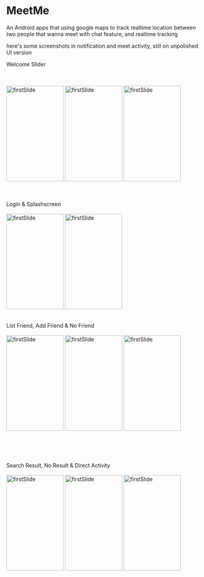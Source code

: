 # MeetMe
An Android apps that using google maps to track realtime location between two people that wanna meet with chat feature, and realtime tracking

here's some screenshots in notification and meet activity, still on unpolished UI version

Welcome Slider

<br>
<br>
<img src="https://github.com/aladhims/MeetMe/blob/master/Screenshots/slide1.jpg" width="150" height="250" alt="firstSlide" margin-right="10px">

<img src="https://github.com/aladhims/MeetMe/blob/master/Screenshots/slide2.jpg" width="150" height="250" alt="firstSlide" margin-right="10px">

<img src="https://github.com/aladhims/MeetMe/blob/master/Screenshots/slide3.jpg" width="150" height="250" alt="firstSlide" margin-right="10px">

<br>
<br>
<br>

Login & Splashscreen
<br>
<br>
<img src="https://github.com/aladhims/MeetMe/blob/master/Screenshots/login.jpg" width="150" height="250" alt="firstSlide" margin-right="10px">
<img src="https://github.com/aladhims/MeetMe/blob/master/Screenshots/splashscreen.jpg" width="150" height="250" alt="firstSlide" margin-right="10px">
<br>
<br>

List Friend, Add Friend & No Friend
<br>
<br>
<img src="https://github.com/aladhims/MeetMe/blob/master/Screenshots/listfriend.jpg" width="150" height="250" alt="firstSlide" margin-right="10px">
<img src="https://github.com/aladhims/MeetMe/blob/master/Screenshots/addfriend.jpg" width="150" height="250" alt="firstSlide" margin-right="10px">
<img src="https://github.com/aladhims/MeetMe/blob/master/Screenshots/nofriend.jpg" width="150" height="250" alt="firstSlide" margin-right="10px">

<br>
<br>
<br>

Search Result, No Result & Direct Activity
<br>
<br>
<img src="https://github.com/aladhims/MeetMe/blob/master/Screenshots/findresult.jpg" width="150" height="250" alt="firstSlide" margin-right="10px">
<img src="https://github.com/aladhims/MeetMe/blob/master/Screenshots/noresult.jpg" width="150" height="250" alt="firstSlide" margin-right="10px">
<img src="https://github.com/aladhims/MeetMe/blob/master/Screenshots/direct.jpg" width="150" height="250" alt="firstSlide" margin-right="10px">
